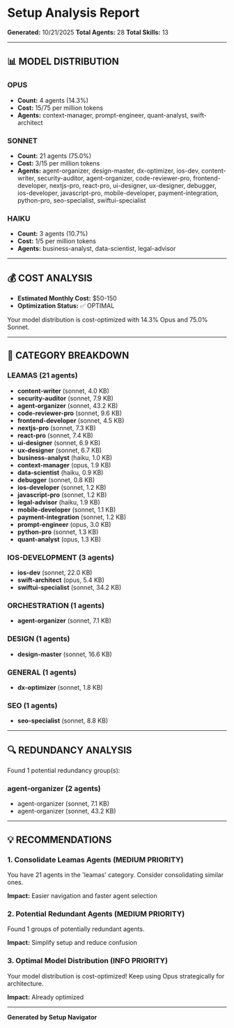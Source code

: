 # Setup Analysis Report

**Generated:** 10/21/2025
**Total Agents:** 28
**Total Skills:** 13

---

## 📊 MODEL DISTRIBUTION


### OPUS
- **Count:** 4 agents (14.3%)
- **Cost:** $15/$75 per million tokens
- **Agents:** context-manager, prompt-engineer, quant-analyst, swift-architect


### SONNET
- **Count:** 21 agents (75.0%)
- **Cost:** $3/$15 per million tokens
- **Agents:** agent-organizer, design-master, dx-optimizer, ios-dev, content-writer, security-auditor, agent-organizer, code-reviewer-pro, frontend-developer, nextjs-pro, react-pro, ui-designer, ux-designer, debugger, ios-developer, javascript-pro, mobile-developer, payment-integration, python-pro, seo-specialist, swiftui-specialist


### HAIKU
- **Count:** 3 agents (10.7%)
- **Cost:** $1/$5 per million tokens
- **Agents:** business-analyst, data-scientist, legal-advisor


---

## 💰 COST ANALYSIS

- **Estimated Monthly Cost:** $50-150
- **Optimization Status:** ✅ OPTIMAL


Your model distribution is cost-optimized with 14.3% Opus and 75.0% Sonnet.


---

## 📂 CATEGORY BREAKDOWN


### LEAMAS (21 agents)

- **content-writer** (sonnet, 4.0 KB)
- **security-auditor** (sonnet, 7.9 KB)
- **agent-organizer** (sonnet, 43.2 KB)
- **code-reviewer-pro** (sonnet, 9.6 KB)
- **frontend-developer** (sonnet, 4.5 KB)
- **nextjs-pro** (sonnet, 7.3 KB)
- **react-pro** (sonnet, 7.4 KB)
- **ui-designer** (sonnet, 6.9 KB)
- **ux-designer** (sonnet, 6.7 KB)
- **business-analyst** (haiku, 1.0 KB)
- **context-manager** (opus, 1.9 KB)
- **data-scientist** (haiku, 0.9 KB)
- **debugger** (sonnet, 0.8 KB)
- **ios-developer** (sonnet, 1.2 KB)
- **javascript-pro** (sonnet, 1.2 KB)
- **legal-advisor** (haiku, 1.9 KB)
- **mobile-developer** (sonnet, 1.1 KB)
- **payment-integration** (sonnet, 1.2 KB)
- **prompt-engineer** (opus, 3.0 KB)
- **python-pro** (sonnet, 1.3 KB)
- **quant-analyst** (opus, 1.3 KB)


### IOS-DEVELOPMENT (3 agents)

- **ios-dev** (sonnet, 22.0 KB)
- **swift-architect** (opus, 5.4 KB)
- **swiftui-specialist** (sonnet, 34.2 KB)


### ORCHESTRATION (1 agents)

- **agent-organizer** (sonnet, 7.1 KB)


### DESIGN (1 agents)

- **design-master** (sonnet, 16.6 KB)


### GENERAL (1 agents)

- **dx-optimizer** (sonnet, 1.8 KB)


### SEO (1 agents)

- **seo-specialist** (sonnet, 8.8 KB)


---

## 🔍 REDUNDANCY ANALYSIS


Found 1 potential redundancy group(s):


### agent-organizer (2 agents)
- agent-organizer (sonnet, 7.1 KB)
- agent-organizer (sonnet, 43.2 KB)





---

## 💡 RECOMMENDATIONS


### 1. Consolidate Leamas Agents (MEDIUM PRIORITY)

You have 21 agents in the 'leamas' category. Consider consolidating similar ones.

**Impact:** Easier navigation and faster agent selection


### 2. Potential Redundant Agents (MEDIUM PRIORITY)

Found 1 groups of potentially redundant agents.

**Impact:** Simplify setup and reduce confusion


### 3. Optimal Model Distribution (INFO PRIORITY)

Your model distribution is cost-optimized! Keep using Opus strategically for architecture.

**Impact:** Already optimized


---

**Generated by Setup Navigator**

